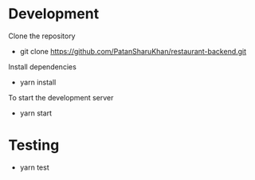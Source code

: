 # Development
Clone the repository
- git clone https://github.com/PatanSharuKhan/restaurant-backend.git

Install dependencies
- yarn install

To start the development server
- yarn start


# Testing
- yarn test